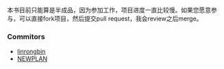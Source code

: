 本书目前只能算是半成品，因为参加工作，项目进度一直比较慢。如果您愿意参与，可以直接fork项目，然后提交pull request，我会review之后merge。

### Commitors
* [linrongbin](https://github.com/linrongbin16)
* [NEWPLAN](https://github.com/NEWPLAN)
